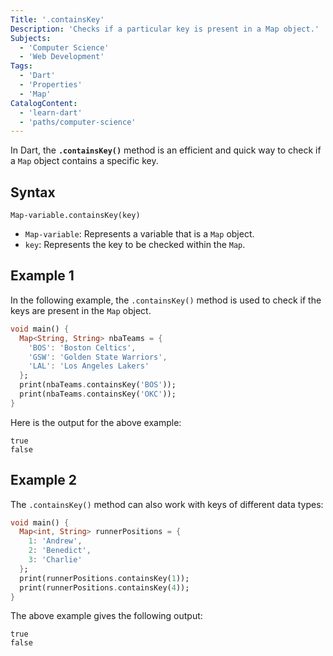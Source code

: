 ```yaml
---
Title: '.containsKey'
Description: 'Checks if a particular key is present in a Map object.'
Subjects:
  - 'Computer Science'
  - 'Web Development'
Tags:
  - 'Dart'
  - 'Properties'
  - 'Map'
CatalogContent:
  - 'learn-dart'
  - 'paths/computer-science'
---
```


In Dart, the **`.containsKey()`** method is an efficient and quick way to check if a `Map` object contains a specific key.

## Syntax

```pseudo
Map-variable.containsKey(key)
```

- `Map-variable`: Represents a variable that is a `Map` object.
- `key`: Represents the key to be checked within the `Map`.

## Example 1

In the following example, the `.containsKey()` method is used to check if the keys are present in the `Map` object.

```dart
void main() {
  Map<String, String> nbaTeams = {
    'BOS': 'Boston Celtics',
    'GSW': 'Golden State Warriors',
    'LAL': 'Los Angeles Lakers'
  };
  print(nbaTeams.containsKey('BOS'));
  print(nbaTeams.containsKey('OKC'));
}
```

Here is the output for the above example:

```shell
true
false
```

## Example 2

The `.containsKey()` method can also work with keys of different data types:

```dart
void main() {
  Map<int, String> runnerPositions = {
    1: 'Andrew',
    2: 'Benedict',
    3: 'Charlie'
  };
  print(runnerPositions.containsKey(1));
  print(runnerPositions.containsKey(4));
}
```

The above example gives the following output:

```shell
true
false
```
